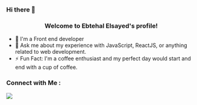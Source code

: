 ### Hi there 👋

<!--
**Ebtehal18/Ebtehal18** is a ✨ _special_ ✨ repository because its `README.md` (this file) appears on your GitHub profile.

Here are some ideas to get you started:

- 🔭 I’m currently working on ...
- 🌱 I’m currently learning ...
- 👯 I’m looking to collaborate on ...
- 🤔 I’m looking for help with ...
- 💬 Ask me about ...
- 📫 How to reach me: ...
- 😄 Pronouns: ...
- ⚡ Fun fact: ...
-->


<h3 align="center">
  Welcome to Ebtehal Elsayed's profile!

</h3>

<!-- Typing SVG by DenverCoder1 - https://github.com/DenverCoder1/readme-typing-svg -->
<p align="center">
 
</p> 

- 🏢 I'm a Front end developer
- 💬 Ask me about my experience with JavaScript, ReactJS, or anything related to web development.
- ⚡ Fun Fact: I'm a coffee enthusiast and my perfect day would start and end with a cup of coffee.


### Connect with Me :

<a href="https://www.linkedin.com/in/ebtehal-el-sayed-17105b292/" target="_blank"><img src="https://img.shields.io/badge/-Ebtehal%20Elsayed-0077B5?style=for-the-badge&logo=Linkedin&logoColor=white"/></a>
